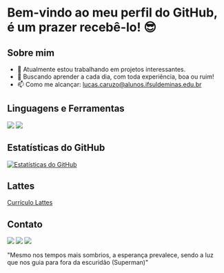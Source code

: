 # Bem-vindo ao meu perfil do GitHub, é um prazer recebê-lo! 😎

## Sobre mim
- 🔭 Atualmente estou trabalhando em projetos interessantes.
- 🥑 Buscando aprender a cada dia, com toda experiência, boa ou ruim!
- 📫 Como me alcançar: [lucas.caruzo@alunos.ifsuldeminas.edu.br](mailto:lucas.caruzo@alunos.ifsuldeminas.edu.br)
  
## Linguagens e Ferramentas
[![](https://img.shields.io/badge/-Python-blue?style=flat-square&logo=python&logoColor=white)](https://www.python.org/)
[![](https://img.shields.io/badge/-SQL-blue?style=flat-square&logo=postgresql&logoColor=white)](https://www.postgresql.org/)

## Estatísticas do GitHub
[![Estatísticas do GitHub](https://github-readme-stats.vercel.app/api?username=lcaruzo007&show_icons=true&theme=dark)](https://github.com/lcaruzo007)

## Lattes
[Currículo Lattes](https://lattes.cnpq.br/0618711299993791)

## Contato
[![](https://img.shields.io/badge/-LinkedIn-blue?style=flat-square&logo=linkedin&logoColor=white)](https://www.linkedin.com/in/lucascaruzo/)
[![](https://img.shields.io/badge/-Instagram-purple?style=flat-square&logo=instagram&logoColor=white)](https://www.instagram.com/l.caruzo/)
[![](https://img.shields.io/badge/-Gmail-red?style=flat-square&logo=gmail&logoColor=white)](mailto:lucas.caruzo@alunos.ifsuldeminas.edu.br)

"Mesmo nos tempos mais sombrios, a esperança prevalece, sendo a luz que nos guia para fora da escuridão (Superman)"
